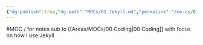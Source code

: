 ```yaml
---
{"dg-publish":true,"dg-path":"MOCs/01 Jekyll.md","permalink":"/mo-cs/01-jekyll/","title":"01 Jekyll","updated":"2023-10-15T11:04:56.780+08:00"}
---
```



#MOC / for notes sub to [[Areas/MOCs/00 Coding\|00 Coding]] with focus on how I use Jekyll